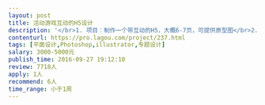 ```yaml
---                
layout: post       
title: 活动游戏互动的H5设计           
description: '</br>1. 项目：制作一个带互动的H5，大概6-7页，可提供原型图</br>2. 需要参考活动主视觉及文案衍生出一个轻松活泼的H5设计</br>3. 十一期间完成设计工作</br>'     
contenturl: https://pro.lagou.com/project/237.html      
tags: [平面设计,Photoshop,illustrator,专题设计]            
salary: 3000-5000元          
publish_time: 2016-09-27 19:12:10         
review: 7718人                   
apply: 1人                   
recommend: 6人                   
time_range: 小于1周              
---                 
```

